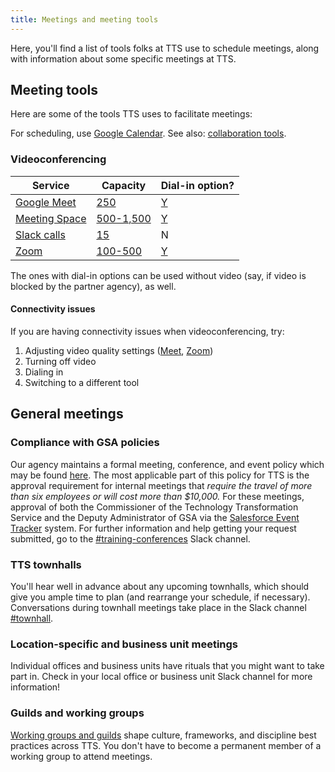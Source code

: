 ```yaml
---
title: Meetings and meeting tools
---
```


Here, you'll find a list of tools folks at TTS use to schedule meetings, along with information about some specific meetings at TTS.

## Meeting tools

Here are some of the tools TTS uses to facilitate meetings:

For scheduling, use [Google Calendar]({{site.baseurl}}/google-calendar/). See also: [collaboration tools]({{site.baseurl}}/collaboration-tools/).

### Videoconferencing

| Service                                                                             | Capacity                                                                                                                                 | Dial-in option?                                                                                                                                           |
| ----------------------------------------------------------------------------------- | ---------------------------------------------------------------------------------------------------------------------------------------- | --------------------------------------------------------------------------------------------------------------------------------------------------------- |
| [Google Meet]({{site.baseurl}}/google-meet/)                                        | [250](https://insite.gsa.gov/employee-resources/information-technology/do-it-yourself-self-help/virtual-and-online-meetings/google-meet) | [Y](https://support.google.com/meet/answer/9518557?hl=en&ref_topic=7192926)                                                                               |
| [Meeting Space]({{site.baseurl}}/gsa-internal-tools/#meeting-space)                 | [500-1,500](https://insite.gsa.gov/topics/information-technology/do-it-yourself-self-help/online-meetings/meeting-space-adobe-connect)   | [Y](https://insite.gsa.gov/topics/information-technology/do-it-yourself-self-help/virtual-and-online-meetings/meeting-space-adobe-connect/audio-controls) |
| [Slack calls](https://slack.com/help/articles/115003498363-Slack-Calls--the-basics) | [15](https://slack.com/help/articles/216771908-Make-calls-in-Slack#start-a-call)                                                         | N                                                                                                                                                         |
| [Zoom]({{site.baseurl}}/zoom/)                                                      | [100-500]({{site.baseurl}}/zoom/#for-meetings-with-over-100-participants)                                                                | [Y](https://support.zoom.us/hc/en-us/articles/201362663-Joining-a-meeting-by-phone)                                                                       |

The ones with dial-in options can be used without video (say, if video is blocked by the partner agency), as well.

#### Connectivity issues

If you are having connectivity issues when videoconferencing, try:

1. Adjusting video quality settings ([Meet](https://support.google.com/a/users/answer/9302964?co=GENIE.Platform%3DAndroid&hl=en#adjust-video-quality), [Zoom](https://support.zoom.us/hc/en-us/articles/201362623-Changing-settings-in-the-desktop-client-or-mobile-app))
1. Turning off video
1. Dialing in
1. Switching to a different tool

## General meetings

### Compliance with GSA policies

Our agency maintains a formal meeting, conference, and event policy which may be found [here](<http://www.gsa.gov/portal/mediaId/205471/fileName/OAS_57851_Conference_and_Event_Management_(Signed_on_January_28__2015).action>). The most applicable part of this policy for TTS is the approval requirement for internal meetings that _require the travel of more than six employees or will cost more than $10,000._ For these meetings, approval of both the Commissioner of the Technology Transformation Service and the Deputy Administrator of GSA via the [Salesforce Event Tracker](https://gsa.my.salesforce.com/a1b/o) system. For further information and help getting your request submitted, go to the [#training-conferences](https://gsa-tts.slack.com/messages/training-conferences) Slack channel.

### TTS townhalls

You'll hear well in advance about any upcoming townhalls, which should give you ample time to plan (and rearrange your schedule, if necessary). Conversations during townhall meetings take place in the Slack channel [#townhall](https://gsa-tts.slack.com/messages/townhall).

### Location-specific and business unit meetings

Individual offices and business units have rituals that you might want to take part in. Check in your local office or business unit Slack channel for more information!

### Guilds and working groups

[Working groups and guilds]({{site.baseurl}}/working-groups-and-guilds-101) shape culture, frameworks, and discipline best practices across TTS. You don't have to become a permanent member of a working group to attend meetings.
